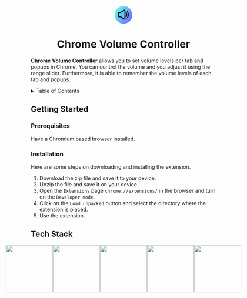 ﻿<!-- REPO LOGO, TITLE, AND DESCRIPTION -->

<div align="center">
    <img src="https://github.com/JM-2001/ChromeVolumeControl/blob/main/src/assets/icon-48.png?raw=true" align="center">
    <h1>Chrome Volume Controller</h1>
</div>

**Chrome Volume Controller** allows you to set volume levels per tab and popups in Chrome. You can control the volume and you adjust it using the range slider. Furthermore, it is able to remember the volume levels of each tab and popups.

<!-- TABLE OF CONTENTS -->
<details>
  <summary>Table of Contents</summary>
  <ol>
    <li>
      <a href="#about-project">About Project</a>
      <ul>
        <li><a href="#tech-stack">Tech Stack</a></li>
      </ul>
    </li>
    <li>
      <a href="#getting-started">Getting Started</a>
      <ul>
        <li><a href="#prerequisites">Prerequisites</a></li>
        <li><a href="#installation">Installation</a></li>
      </ul>
    </li>
  </ol>
</details>

## Getting Started

### Prerequisites

Have a Chromium based browser installed.

### Installation

Here are some steps on downloading and installing the extension.

1. Download the zip file and save it to your device.
2. Unzip the file and save it on your device.
3. Open the `Extensions` page `chrome://extensions/` in the browser and turn on the `Developer mode`.
4. Click on the `Load unpacked` button and select the directory where the extension is placed.
5. Use the extension.

## Tech Stack

<div align="center" style="display: flex; align-items: center; justify-content: center;">
    <img src="https://cdn.jsdelivr.net/gh/devicons/devicon@latest/icons/html5/html5-original-wordmark.svg" width="128px" height="128px"/>
    <img src="https://cdn.jsdelivr.net/gh/devicons/devicon@latest/icons/css3/css3-original-wordmark.svg" width="128px" height="128px"/>
    <img src="https://cdn.jsdelivr.net/gh/devicons/devicon@latest/icons/javascript/javascript-original.svg" width="128px" height="128px" />
    <img src="https://cdn.jsdelivr.net/gh/devicons/devicon@latest/icons/svelte/svelte-original.svg" width="128px" height="128px" />
    <img src="https://cdn.jsdelivr.net/gh/devicons/devicon@latest/icons/vitejs/vitejs-original.svg" width="128px" height="128px" />
</div>
